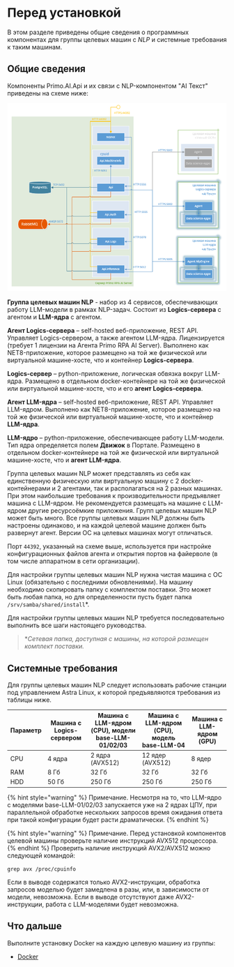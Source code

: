 # Перед установкой

В этом разделе приведены общие сведения о программных компонентах для группы целевых машин с *NLP* и системные требования к таким машинам.

## Общие сведения

Компоненты Primo.AI.Api и их связи с NLP-компонентом "AI Текст" приведены на схеме ниже:

![Компоненты Primo.AI.Api и группы целевых машин NLP](<../../../../.gitbook/assets1/primo-ai/install/nlp-components-and-machines-scheme.png>)

**Группа целевых машин NLP** - набор из 4 сервисов, обеспечивающих работу LLM-модели в рамках NLP-задач. Состоит из **Logics-сервера** с агентом и **LLM-ядра** с агентом.

**Агент Logics-сервера** – self-hosted веб-приложение, REST API. Управляет Logics-сервером, а также агентом LLM-ядра. Лицензируется (требует 1 лицензии на Агента Primo RPA AI Server). Выполнено как NET8-приложение, которое размещено на той же физической или виртуальной машине-хосте, что и контейнер **Logics-сервера**. 

**Logics-сервер** – python-приложение, логическая обвязка вокруг LLM-ядра. Размещено в отдельном docker-контейнере на той же физической или виртуальной машине-хосте, что и его **агент Logics-сервера**.

**Агент LLM-ядра** – self-hosted веб-приложение, REST API. Управляет LLM-ядром. Выполнено как NET8-приложение, которое размещено на той же физической или виртуальной машине-хосте, что и контейнер **LLM-ядра**. 

**LLM-ядро** – python-приложение, обеспечивающее работу LLM-модели. Тип ядра определяется полем **Движок** в Портале. Размещено в отдельном docker-контейнере на той же физической или виртуальной машине-хосте, что и **агент LLM-ядра**.

Группа целевых машин NLP может представлять из себя как единственную физическую или виртуальную машину с 2 docker-контейнерами и 2 агентами, так и располагаться на 2 разных машинах. При этом наибольшие требования к производительности предъявляет машина с LLM-ядром.
Не рекомендуется размещать на машине с LLM-ядром другие ресурсоёмкие приложения. 
Групп целевых машин NLP может быть много. Все группы целевых машин NLP должны быть настроены одинаково, и на каждой целевой машине должен быть развернут агент. Версии ОС на целевых машинах могут отличаться.

Порт `44392`, указанный на схеме выше, используется при настройке конфигурационных файлов агента и открытия портов на файерволе (в том числе аппаратном в сети организации). 

Для настройки группы целевых машин NLP нужна чистая машина с ОС Linux (обязательно с последними обновлениями). На машину необходимо скопировать папку с комплектом поставки. Это может быть любая папка, но для определенности пусть будет папка `/srv/samba/shared/install`*.

Для настройки группы целевых машин NLP требуется последовательно выполнить все шаги настоящего руководства.

> \**Сетевая папка, доступная с машины, на которой размещен комплект поставки.* 



## Системные требования
Для группы целевых машин NLP следует использовать рабочие станции под управлением Astra Linux, к которой предъявляются требования из таблицы ниже.

| Параметр | Машина с Logics-сервером | Машина с LLM-ядром (CPU), модели base-LLM-01/02/03 | Машина с LLM-ядром (CPU), модель base-LLM-04 | Машина с LLM-ядром (GPU) | 
| --------------- | ------ | -------------------------------- | ----------------------------------- | ----------------------------------- | 
| CPU             | 4 ядра |  2 ядра (AVX512)                 | 12 ядер (AVX512)                    | 8 ядер                              |
| RAM             | 8 Гб   |  32 Гб                           | 32 Гб                               | 32 Гб                               | 
| HDD             | 50 Гб  |  250 Гб                          | 250 Гб                              | 250 Гб                              |

{% hint style="warning" %} Примечание. Несмотря на то, что LLM-ядро с моделями base-LLM-01/02/03 запускается уже на 2 ядрах ЦПУ, при параллельной обработке нескольких запросов время ожидания ответа при такой конфигурации будет расти драматически. {% endhint %}

{% hint style="warning" %} Примечание. Перед установкой компонентов целевой машины проверьте наличие инструкций AVX512 процессора. {% endhint %}
Проверить наличие инструкций AVX2/AVX512 можно следующей командой: 
```
grep avx /proc/cpuinfo
```
Если в выводе содержатся только AVX2-инструкции, обработка запросов моделью будет замедлена в разы, или, в зависимости от модели, невозможна.
Если в выводе отсутствуют даже AVX2-инструкции, работа с LLM-моделями будет невозможна.

## Что дальше

Выполните установку Docker на каждую целевую машину из группы:
* [Docker](https://docs.primo-rpa.ru/primo-rpa/primo-rpa-ai-server/installing/linux/installing-docker)
